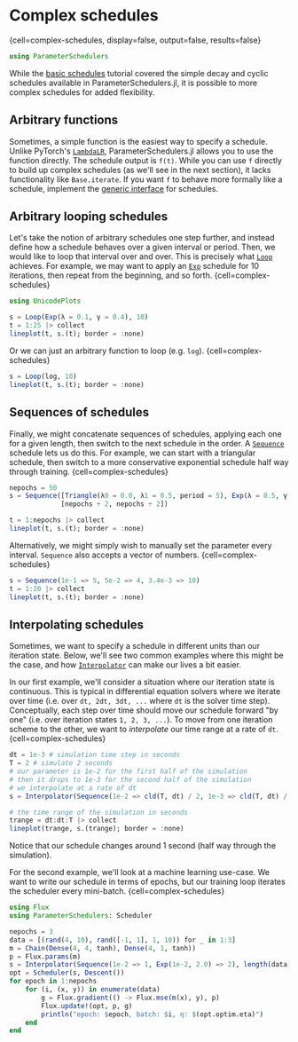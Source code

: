 # Complex schedules

{cell=complex-schedules, display=false, output=false, results=false}
```julia
using ParameterSchedulers
```

While the [basic schedules](#) tutorial covered the simple decay and cyclic schedules available in ParameterSchedulers.jl, it is possible to more complex schedules for added flexibility.

## Arbitrary functions

Sometimes, a simple function is the easiest way to specify a schedule. Unlike PyTorch's [`LambdaLR`](https://pytorch.org/docs/master/optim.html?highlight=lambdalr#torch.optim.lr_scheduler.LambdaLR), ParameterSchedulers.jl allows you to use the function directly. The schedule output is `f(t)`. While you can use `f` directly to build up complex schedules (as we'll see in the next section), it lacks functionality like `Base.iterate`. If you want `f` to behave more formally like a schedule, implement the [generic interface](#) for schedules.

## Arbitrary looping schedules

Let's take the notion of arbitrary schedules one step further, and instead define how a schedule behaves over a given interval or period. Then, we would like to loop that interval over and over. This is precisely what [`Loop`](#) achieves. For example, we may want to apply an [`Exp`](#) schedule for 10 iterations, then repeat from the beginning, and so forth.
{cell=complex-schedules}
```julia
using UnicodePlots

s = Loop(Exp(λ = 0.1, γ = 0.4), 10)
t = 1:25 |> collect
lineplot(t, s.(t); border = :none)
```

Or we can just an arbitrary function to loop (e.g. `log`).
{cell=complex-schedules}
```julia
s = Loop(log, 10)
lineplot(t, s.(t); border = :none)
```

## Sequences of schedules

Finally, we might concatenate sequences of schedules, applying each one for a given length, then switch to the next schedule in the order. A [`Sequence`](#) schedule lets us do this. For example, we can start with a triangular schedule, then switch to a more conservative exponential schedule half way through training.
{cell=complex-schedules}
```julia
nepochs = 50
s = Sequence([Triangle(λ0 = 0.0, λ1 = 0.5, period = 5), Exp(λ = 0.5, γ = 0.5)],
             [nepochs ÷ 2, nepochs ÷ 2])

t = 1:nepochs |> collect
lineplot(t, s.(t); border = :none)
```

Alternatively, we might simply wish to manually set the parameter every interval. `Sequence` also accepts a vector of numbers.
{cell=complex-schedules}
```julia
s = Sequence(1e-1 => 5, 5e-2 => 4, 3.4e-3 => 10)
t = 1:20 |> collect
lineplot(t, s.(t); border = :none)
```

## Interpolating schedules

Sometimes, we want to specify a schedule in different units than our iteration state. Below, we'll see two common examples where this might be the case, and how [`Interpolator`](#) can make our lives a bit easier.

In our first example, we'll consider a situation where our iteration state is continuous. This is typical in differential equation solvers where we iterate over time (i.e. over `dt, 2dt, 3dt, ...` where `dt` is the solver time step). Conceptually, each step over time should move our schedule forward "by one" (i.e. over iteration states `1, 2, 3, ...`). To move from one iteration scheme to the other, we want to _interpolate_ our time range at a rate of `dt`.
{cell=complex-schedules}
```julia
dt = 1e-3 # simulation time step in seconds
T = 2 # simulate 2 seconds
# our parameter is 1e-2 for the first half of the simulation
# then it drops to 1e-3 for the second half of the simulation
# we interpolate at a rate of dt
s = Interpolator(Sequence(1e-2 => cld(T, dt) / 2, 1e-3 => cld(T, dt) / 2), dt)

# the time range of the simulation in seconds
trange = dt:dt:T |> collect
lineplot(trange, s.(trange); border = :none)
```
Notice that our schedule changes around 1 second (half way through the simulation).

For the second example, we'll look at a machine learning use-case. We want to write our schedule in terms of epochs, but our training loop iterates the scheduler every mini-batch.
{cell=complex-schedules}
```julia
using Flux
using ParameterSchedulers: Scheduler

nepochs = 3
data = [(rand(4, 10), rand([-1, 1], 1, 10)) for _ in 1:3]
m = Chain(Dense(4, 4, tanh), Dense(4, 1, tanh))
p = Flux.params(m)
s = Interpolator(Sequence(1e-2 => 1, Exp(1e-2, 2.0) => 2), length(data))
opt = Scheduler(s, Descent())
for epoch in 1:nepochs
    for (i, (x, y)) in enumerate(data)
        g = Flux.gradient(() -> Flux.mse(m(x), y), p)
        Flux.update!(opt, p, g)
        println("epoch: $epoch, batch: $i, η: $(opt.optim.eta)")
    end
end
```
